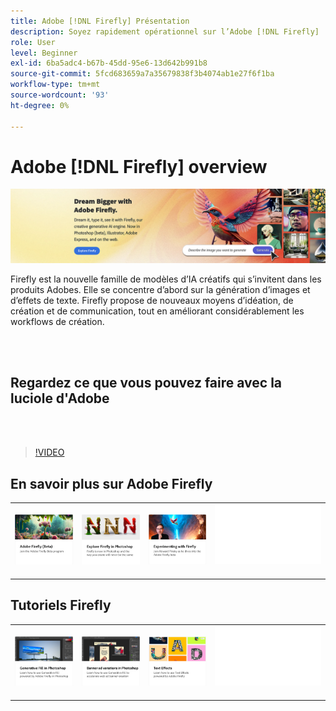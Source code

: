 ```yaml
---
title: Adobe [!DNL Firefly] Présentation
description: Soyez rapidement opérationnel sur l’Adobe [!DNL Firefly]
role: User
level: Beginner
exl-id: 6ba5adc4-b67b-45dd-95e6-13d642b991b8
source-git-commit: 5fcd683659a7a35679838f3b4074ab1e27f6f1ba
workflow-type: tm+mt
source-wordcount: '93'
ht-degree: 0%

---
```


# Adobe [!DNL Firefly] overview

![Image de héros Firefly](../assets/firefly.png)

Firefly est la nouvelle famille de modèles d’IA créatifs qui s’invitent dans les produits Adobes. Elle se concentre d’abord sur la génération d’images et d’effets de texte. Firefly propose de nouveaux moyens d’idéation, de création et de communication, tout en améliorant considérablement les workflows de création.

<br> 

## Regardez ce que vous pouvez faire avec la luciole d&#39;Adobe

<br> 

>[!VIDEO](https://video.tv.adobe.com/v/3416970t1?quality=12&learn=on&hidetitle=true)

## En savoir plus sur Adobe Firefly

<table style="table-layout:fixed">
<tr>
   <td>
      <a href="https://firefly.adobe.com/" target="_blank">
         <img alt="Luciole Adobe (Beta)" src="assets/firefly-beta.png" />
      </a>
  </td>
  <td>
      <a href="https://www.adobe.com/sensei/generative-ai/firefly.html" target="_blank">
         <img alt="Découvrir le luciole dans Photoshop" src="assets/firefly-photoshop.png" />
      </a>
  </td>
  <td>
      <a href="webinar-experimenting.md">
         <img alt="Tester l&apos;Adobe Firefly" src="assets/webinar-experimenting.png" />
      </a>
  </td>
  <td>
    <img alt="Espaceur" src="../assets/Whitespacer.png" />
    <div>
    <br>
  </td>
</tr>
</table>

## Tutoriels Firefly

<table style="table-layout:fixed">
<tr>
   <td>
      <a href="generative-fill.md">
         <img alt="Remplissage générateur dans Photoshop" src="assets/generative-fill.png" />
      </a>
  </td>
   <td>
      <a href="web-banner-ad.md">
         <img alt="Variations de bannières publicitaires dans Photoshop" src="assets/banner-ad-variations.png" />
      </a>
  </td>
  <td>
      <a href="text-effects.md">
         <img alt="Effets de texte" src="assets/text-effects.png" />
      </a>
  </td>
  <td>
    <img alt="Espaceur" src="../assets/Whitespacer.png" />
    <div>
    <br>
  </td>
</tr>
</table>

